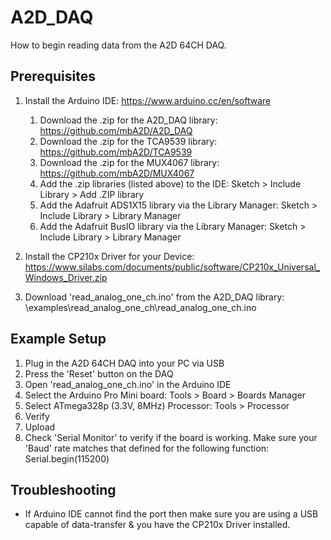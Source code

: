 # A2D_DAQ

How to begin reading data from the A2D 64CH DAQ.

## Prerequisites

1. Install the Arduino IDE: https://www.arduino.cc/en/software

   1. Download the .zip for the A2D_DAQ library: https://github.com/mbA2D/A2D_DAQ
   2. Download the .zip for the TCA9539 library: https://github.com/mbA2D/TCA9539
   3. Download the .zip for the MUX4067 library: https://github.com/mbA2D/MUX4067
   4. Add the .zip libraries (listed above) to the IDE: Sketch > Include Library > Add .ZIP library
   5. Add the Adafruit ADS1X15 library via the Library Manager: Sketch > Include Library > Library Manager
   6. Add the Adafruit BusIO library via the Library Manager: Sketch > Include Library > Library Manager

2. Install the CP210x Driver for your Device: https://www.silabs.com/documents/public/software/CP210x_Universal_Windows_Driver.zip

3. Download 'read_analog_one_ch.ino' from the A2D_DAQ library: \examples\read_analog_one_ch\read_analog_one_ch.ino

## Example Setup

1. Plug in the A2D 64CH DAQ into your PC via USB
2. Press the 'Reset' button on the DAQ
3. Open 'read_analog_one_ch.ino' in the Arduino IDE
4. Select the Arduino Pro Mini board: Tools > Board > Boards Manager
5. Select ATmega328p (3.3V, 8MHz) Processor: Tools > Processor
6. Verify
7. Upload
8. Check 'Serial Monitor' to verify if the board is working. Make sure your 'Baud' rate matches that defined for the following function: Serial.begin(115200)

## Troubleshooting

- If Arduino IDE cannot find the port then make sure you are using a USB capable of data-transfer & you have the CP210x Driver installed.
